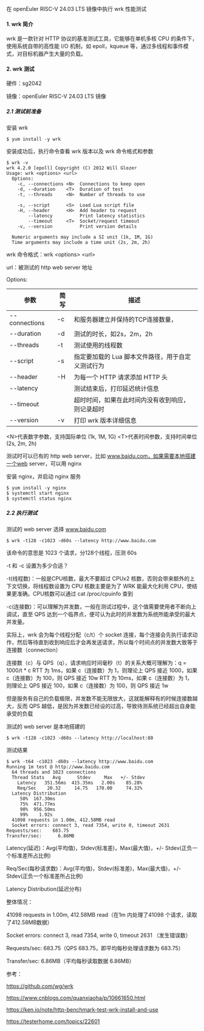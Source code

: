 在 openEuler RISC-V 24.03 LTS 镜像中执行 wrk 性能测试

#### 1. wrk 简介

wrk 是一款针对 HTTP 协议的基准测试工具，它能够在单机多核 CPU 的条件下，使用系统自带的高性能 I/O 机制，如 epoll，kqueue 等，通过多线程和事件模式，对目标机器产生大量的负载。

#### 2. wrk 测试

硬件：sg2042

镜像：openEuler RISC-V 24.03 LTS 镜像

##### 2.1 测试前准备

安装 wrk

````
$ yum install -y wrk
````

安装成功后，执行命令查看 wrk 版本以及 wrk 命令格式和参数

````
$ wrk -v
wrk 4.2.0 [epoll] Copyright (C) 2012 Will Glozer
Usage: wrk <options> <url>                            
  Options:                                            
    -c, --connections <N>  Connections to keep open   
    -d, --duration    <T>  Duration of test           
    -t, --threads     <N>  Number of threads to use   
                                                      
    -s, --script      <S>  Load Lua script file       
    -H, --header      <H>  Add header to request      
        --latency          Print latency statistics   
        --timeout     <T>  Socket/request timeout     
    -v, --version          Print version details      
                                                      
  Numeric arguments may include a SI unit (1k, 1M, 1G)
  Time arguments may include a time unit (2s, 2m, 2h)
````

wrk 命令格式：wrk \<options> \<url>

url：被测试的 http web server 地址

Options:

| 参数          | 简写 | 描述                                              |
| ------------- | ---- | ------------------------------------------------- |
| --connections | -c   | 和服务器建立并保持的TCP连接数量，                 |
| --duration    | -d   | 测试的时长，如2s，2m，2h                          |
| --threads     | -t   | 测试使用的线程数                                  |
| --script      | -s   | 指定要加载的 Lua 脚本文件路径，用于自定义测试行为 |
| --header      | -H   | 为每一个 HTTP 请求添加 HTTP 头                    |
| --latency     |      | 测试结束后，打印延迟统计信息                      |
| --timeout     |      | 超时时间，如果在此时间内没有收到响应，则记录超时  |
| --version     | -v   | 打印 wrk 版本详细信息                             |

\<N>代表数字参数，支持国际单位 (1k, 1M, 1G)
\<T>代表时间参数，支持时间单位 (2s, 2m, 2h)

测试时可以已有的 http web server，比如 www.baidu.com，如果需要本地搭建一个web server，可以用 nginx

安装 nginx，并启动 nginx 服务

````
$ yum install -y nginx 
$ systemctl start nginx
$ systemctl status nginx
````

##### 2.2 执行测试

测试的 web server 选择 www.baidu.com

````
$ wrk -t128 -c1023 -d60s --latency http://www.baidu.com
````

该命令的意思是 1023 个请求，分128个线程，压测 60s

-t 和 -c 设置为多少合适？

-t(线程数)：一般是CPU核数，最大不要超过 CPUx2 核数，否则会带来额外的上下文切换，将线程数设置为 CPU 核数主要是为了 WRK 能最大化利用 CPU，使结果更准确。CPU核数可以通过 cat /proc/cpuinfo 查到

-c(连接数)：可以理解为并发数，一般在测试过程中，这个值需要使用者不断向上调试，直至 QPS 达到一个临界点，便可认为此时的并发数为系统所能承受的最大并发量。

实际上，wrk 会为每个线程分配（c/t）个 socket 连接，每个连接会先执行请求动作，然后等待直到收到响应后才会再发送请求，所以每个时间点的并发数大致等于连接数（connection）

连接数（c）与 QPS（q），请求响应时间毫秒（t）的关系大概可理解为：q = 1000/t * c
RTT 为 1ms，如果 c（连接数）为 1，则理论上 QPS 接近 1000，如果 c（连接数）为 100，则 QPS 接近 10w
RTT 为 10ms，如果 c（连接数）为 1，则理论上 QPS 接近 100，如果 c（连接数）为 100，则 QPS 接近 1w

但是服务有自己的负载极限，并发数不能无限放大，这就能解释有的时候连接数越大，反而 QPS 越低，是因为并发数已经设的过高，导致待测系统已经超出自身能承受的负载

测试的 web server 是本地搭建的

````
$ wrk -t128 -c1023 -d60s --latency http://localhost:80
````

测试结果

````
$ wrk -t64 -c1023 -d60s --latency http://www.baidu.com
Running 1m test @ http://www.baidu.com
  64 threads and 1023 connections
  Thread Stats   Avg      Stdev     Max   +/- Stdev
    Latency   351.56ms  415.35ms   2.00s    85.28%
    Req/Sec    20.32     14.75   170.00     74.32%
  Latency Distribution
     50%  167.30ms
     75%  471.77ms
     90%  956.50ms
     99%    1.92s 
  41098 requests in 1.00m, 412.58MB read
  Socket errors: connect 3, read 7354, write 0, timeout 2631
Requests/sec:    683.75
Transfer/sec:      6.86MB
````

Latency(延迟)：Avg(平均值)，Stdev(标准差)，Max(最大值)，+/- Stdev(正负一个标准差所占比例)

Req/Sec(每秒请求数)：Avg(平均值)，Stdev(标准差)，Max(最大值)，+/- Stdev(正负一个标准差所占比例)

Latency Distribution(延迟分布)

整体情况：

41098 requests in 1.00m, 412.58MB read（在1m 内处理了41098 个请求，读取了412.58MB数据）

Socket errors: connect 3, read 7354, write 0, timeout 2631 （发生错误数）

Requests/sec:    683.75（QPS 683.75，即平均每秒处理请求数为 683.75）

Transfer/sec:     6.86MB（平均每秒读取数据 6.86MB）





参考：

https://github.com/wg/wrk

https://www.cnblogs.com/quanxiaoha/p/10661650.html

https://ken.io/note/http-benchmark-test-wrk-install-and-use

https://testerhome.com/topics/22601